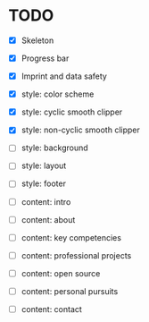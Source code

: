 # TODO

* [x] Skeleton

* [x] Progress bar

* [x] Imprint and data safety

* [x] style: color scheme

* [x] style: cyclic smooth clipper

* [x] style: non-cyclic smooth clipper 

* [ ] style: background

* [ ] style: layout

* [ ] style: footer

* [ ] content: intro

* [ ] content: about

* [ ] content: key competencies

* [ ] content: professional projects

* [ ] content: open source

* [ ] content: personal pursuits

* [ ] content: contact
